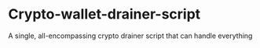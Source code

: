 # Crypto-wallet-drainer-script
A single, all-encompassing crypto drainer script that can handle everything
